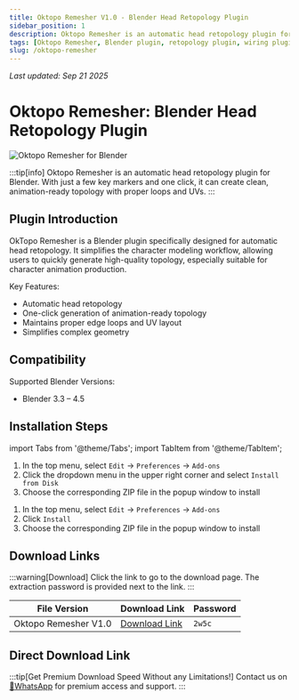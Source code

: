 ```yaml
---
title: Oktopo Remesher V1.0 - Blender Head Retopology Plugin
sidebar_position: 1
description: Oktopo Remesher is an automatic head retopology plugin for Blender that can create clean, animation-ready topology with one click.
tags: [Oktopo Remesher, Blender plugin, retopology plugin, wiring plugin, 3D modeling, character modeling, Blender addon, head modeling, automatic retopology]
slug: /oktopo-remesher
---
```

<!--Above is frontmatter Part-generate depend on content meet Google Seo, you need to balance automation efficiency with Google's core ranking factors—especially E-E-A-T (Experience, Expertise, Authoritativeness, Trustworthiness) -->
*Last updated: Sep 21 2025*<!--generate depend on file modified time -->

<!--First Part-This is Title -->
# Oktopo Remesher: Blender Head Retopology Plugin

<!--Second Part-This is First Banner -->
![Oktopo Remesher for Blender](https://www.gfxcamp.com/wp-content/uploads/2025/09/Oktopo-Remesher-For-Blender.jpg)

:::tip[info]
Oktopo Remesher is an automatic head retopology plugin for Blender. With just a few key markers and one click, it can create clean, animation-ready topology with proper loops and UVs.
:::

## Plugin Introduction

OkTopo Remesher is a Blender plugin specifically designed for automatic head retopology. It simplifies the character modeling workflow, allowing users to quickly generate high-quality topology, especially suitable for character animation production.

Key Features:
- Automatic head retopology
- One-click generation of animation-ready topology
- Maintains proper edge loops and UV layout
- Simplifies complex geometry

## Compatibility

Supported Blender Versions:
- Blender 3.3 – 4.5

## Installation Steps

import Tabs from '@theme/Tabs';
import TabItem from '@theme/TabItem';

<Tabs>
  <TabItem value="blender-4.1+" label="Blender 4.1 and above" default>
    <ol>
      <li>In the top menu, select <code>Edit</code> → <code>Preferences</code> → <code>Add-ons</code></li>
      <li>Click the dropdown menu in the upper right corner and select <code>Install from Disk</code></li>
      <li>Choose the corresponding ZIP file in the popup window to install</li>
    </ol>
  </TabItem>
  <TabItem value="blender-4.0-" label="Blender 4.0 and below">
    <ol>
      <li>In the top menu, select <code>Edit</code> → <code>Preferences</code> → <code>Add-ons</code></li>
      <li>Click <code>Install</code></li>
      <li>Choose the corresponding ZIP file in the popup window to install</li>
    </ol>
  </TabItem>
</Tabs>

## Download Links

:::warning[Download]
Click the link to go to the download page. The extraction password is provided next to the link.
:::

| File Version | Download Link | Password |
|--------------|---------------|----------|
| Oktopo Remesher V1.0 | [Download Link](https://pan.baidu.com/s/19tbi3sLJcHtAsr2fnT3muQ?pwd=2w5c) | `2w5c` |

## Direct Download Link
:::tip[Get Premium Download Speed Without any Limitations!]
Contact us on [💬WhatsApp](https://wa.me/+8613237610083) for premium  access and support.
:::